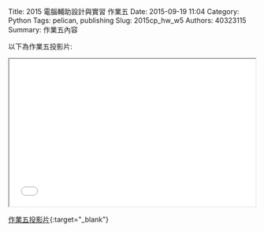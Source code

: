 Title: 2015 電腦輔助設計與實習 作業五
Date: 2015-09-19 11:04
Category: Python
Tags: pelican, publishing
Slug: 2015cp_hw_w5
Authors: 40323115
Summary: 作業五內容

以下為作業五投影片:

<iframe src="40323115_cp_w5_p.html" width="500" height="300"></iframe>

[作業五投影片](40323115_cp_w5_p.html){:target="_blank"}


